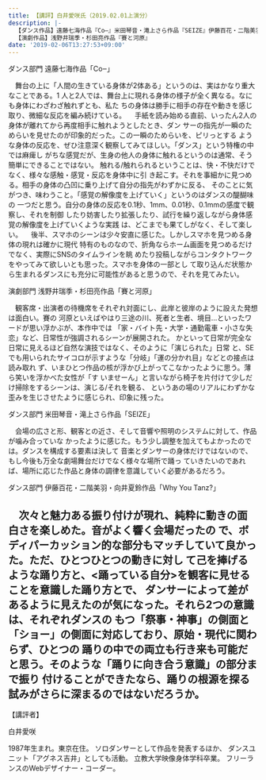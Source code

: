 ```yaml
---
title: 【講評】白井愛咲氏（2019.02.01上演分）
description: |-
  【ダンス作品】遠藤七海作品『Co‒』米田琴音・滝上さら作品『SEIZE』伊藤百花・二階美羽・向井夏鈴作品『Why You Tanz?』
  【演劇作品】浅野井瑞季・杉田亮作品『賽と河原』
date: '2019-02-06T13:27:53+09:00'
---
```

ダンス部門 遠藤七海作品「Co‒」

　舞台の上に「人間の生きている身体が2体ある」というのは、実はかなり重大なことである。1
人と2人では、舞台上に現れる身体の様子が全く異なる。なにも身体にわざわざ触れずとも、私た
ちの身体は勝手に相手の存在や動きを感じ取り、微細な反応を編み続けている。
　手紙を読み始める直前、いったん2人の身体が離れてから再度相手に触れようとしたとき、ダン
サーの指先が一瞬のためらいを見せたのが印象的だった。この一瞬のためらいを、ピリっとする
ような身体の反応を、ぜひ注意深く観察してみてほしい。「ダンス」という特権の中では麻痺し
がちな感覚だが、生身の他人の身体に触れるというのは通常、そう簡単にできることではない。
触れる/触れられるということは、快・不快だけでなく、様々な感触・感覚・反応を身体中に引
き起こす。それを事細かに見つめる。相手の身体の凸凹に乗り上げて自分の指先がわずかに反る、
そのことに気がつき、味わうこと。「感覚の解像度を上げていく」というのはダンスの醍醐味の
一つだと思う。自分の身体の反応を0.1秒、1mm、0.01秒、0.1mmの感度で観察し、それを制御
したり妨害したり拡張したり、試行を繰り返しながら身体感覚の解像度を上げていくような実践
は、どこまでも果てしがなく、そして楽しい。
　後半、スマホのシーンは少々安直に感じた。しかしスマホを見つめる身体の現れは確かに現代
特有のものなので、折角ならホーム画面を見つめるだけでなく、実際にSNSのタイムラインを眺
めたり投稿しながらコンタクトワークをやってみて欲しいとも思った。スマホを身体の一部とし
て取り込んだ状態から生まれるダンスにも充分に可能性があると思うので、それを見てみたい。

演劇部門 浅野井瑞季・杉田亮作品「賽と河原」

　観客席・出演者の待機席をそれぞれ対面にし、此岸と彼岸のように設えた発想は面白い。賽の
河原といえばやはり三途の川、死者と生者、境目...といったワードが思い浮かぶが、本作中では
「家・バイト先・大学・通勤電車・小さな失恋」など、日常性が強調されるシーンが展開された。
かといって日常が完全な日常に見えるほど自然な演技ではなく、そのように「演じられた」日常
と、SEでも用いられたサイコロが示すような「分岐」「運の分かれ目」などとの接点は読み取れ
ず、いまひとつ作品の核が浮かび上がってこなかったように思う。薄ら笑いを浮かべた女性が「す
いませーん」と言いながら椅子を片付けて少しだけ掃除をするシーンは、演じる/それを観る、
というあの場のリアルにわずかな歪みを生じさせたように感じられ、印象に残った。

ダンス部門 米田琴音・滝上さら作品「SEIZE」

　会場の広さと形、観客との近さ、そして音響や照明のシステムに対して、作品が噛み合っていな
かったように感じた。もう少し調整を加えてもよかったのでは。ダンスを構成する要素は決して
音楽とダンサーの身体だけではないので、もし今後も万全な劇場舞台だけでなく様々な場所で踊っ
ていきたいのであれば、場所に応じた作品と身体の調律を意識していく必要があるだろう。

ダンス部門 伊藤百花・二階美羽・向井夏鈴作品「Why You Tanz?」

　次々と魅力ある振り付けが現れ、純粋に動きの面白さを楽しめた。音がよく響く会場だったの
で、ボディパーカッション的な部分もマッチしていて良かった。ただ、ひとつひとつの動きに対し
て己を捧げるような踊り方と、<踊っている自分>を観客に見せることを意識した踊り方とで、
ダンサーによって差があるように見えたのが気になった。それら2つの意識は、それぞれダンスの
もつ「祭事・神事」の側面と「ショー」の側面に対応しており、原始・現代に関わらず、ひとつの
踊りの中での両立も行き来も可能だと思う。そのような「踊りに向き合う意識」の部分まで振り
付けることができたなら、踊りの根源を探る試みがさらに深まるのではないだろうか。
-----------------------------------------------------------------------------------------------------------------
【講評者】

白井愛咲

1987年生まれ。東京在住。
ソロダンサーとして作品を発表するほか、
ダンスユニット「アグネス吉井」としても活動。
立教大学映像身体学科卒業。
フリーランスのWebデザイナー・コーダー。
